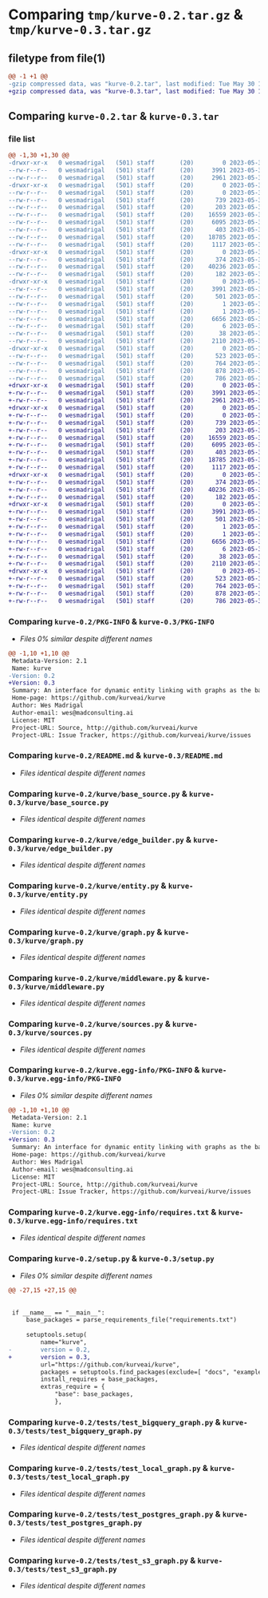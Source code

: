 # Comparing `tmp/kurve-0.2.tar.gz` & `tmp/kurve-0.3.tar.gz`

## filetype from file(1)

```diff
@@ -1 +1 @@
-gzip compressed data, was "kurve-0.2.tar", last modified: Tue May 30 16:26:30 2023, max compression
+gzip compressed data, was "kurve-0.3.tar", last modified: Tue May 30 16:31:48 2023, max compression
```

## Comparing `kurve-0.2.tar` & `kurve-0.3.tar`

### file list

```diff
@@ -1,30 +1,30 @@
-drwxr-xr-x   0 wesmadrigal   (501) staff       (20)        0 2023-05-30 16:26:30.016066 kurve-0.2/
--rw-r--r--   0 wesmadrigal   (501) staff       (20)     3991 2023-05-30 16:26:30.015896 kurve-0.2/PKG-INFO
--rw-r--r--   0 wesmadrigal   (501) staff       (20)     2961 2023-05-30 15:59:48.000000 kurve-0.2/README.md
-drwxr-xr-x   0 wesmadrigal   (501) staff       (20)        0 2023-05-30 16:26:30.013724 kurve-0.2/kurve/
--rw-r--r--   0 wesmadrigal   (501) staff       (20)        0 2023-05-30 15:52:46.000000 kurve-0.2/kurve/__init__.py
--rw-r--r--   0 wesmadrigal   (501) staff       (20)      739 2023-05-30 15:55:46.000000 kurve-0.2/kurve/base_source.py
--rw-r--r--   0 wesmadrigal   (501) staff       (20)      203 2023-05-30 15:55:44.000000 kurve-0.2/kurve/cardinality.py
--rw-r--r--   0 wesmadrigal   (501) staff       (20)    16559 2023-05-30 16:25:27.000000 kurve-0.2/kurve/edge_builder.py
--rw-r--r--   0 wesmadrigal   (501) staff       (20)     6095 2023-05-30 15:53:24.000000 kurve-0.2/kurve/entity.py
--rw-r--r--   0 wesmadrigal   (501) staff       (20)      403 2023-05-30 15:50:48.000000 kurve-0.2/kurve/enums.py
--rw-r--r--   0 wesmadrigal   (501) staff       (20)    18785 2023-05-30 15:54:23.000000 kurve-0.2/kurve/graph.py
--rw-r--r--   0 wesmadrigal   (501) staff       (20)     1117 2023-05-30 15:54:28.000000 kurve-0.2/kurve/middleware.py
-drwxr-xr-x   0 wesmadrigal   (501) staff       (20)        0 2023-05-30 16:26:30.014708 kurve-0.2/kurve/models/
--rw-r--r--   0 wesmadrigal   (501) staff       (20)      374 2023-05-30 15:54:35.000000 kurve-0.2/kurve/models/__init__.py
--rw-r--r--   0 wesmadrigal   (501) staff       (20)    40236 2023-05-30 15:55:35.000000 kurve-0.2/kurve/sources.py
--rw-r--r--   0 wesmadrigal   (501) staff       (20)      182 2023-05-30 15:55:38.000000 kurve-0.2/kurve/util.py
-drwxr-xr-x   0 wesmadrigal   (501) staff       (20)        0 2023-05-30 16:26:30.014590 kurve-0.2/kurve.egg-info/
--rw-r--r--   0 wesmadrigal   (501) staff       (20)     3991 2023-05-30 16:26:29.000000 kurve-0.2/kurve.egg-info/PKG-INFO
--rw-r--r--   0 wesmadrigal   (501) staff       (20)      501 2023-05-30 16:26:29.000000 kurve-0.2/kurve.egg-info/SOURCES.txt
--rw-r--r--   0 wesmadrigal   (501) staff       (20)        1 2023-05-30 16:26:29.000000 kurve-0.2/kurve.egg-info/dependency_links.txt
--rw-r--r--   0 wesmadrigal   (501) staff       (20)        1 2023-05-30 16:01:25.000000 kurve-0.2/kurve.egg-info/not-zip-safe
--rw-r--r--   0 wesmadrigal   (501) staff       (20)     6656 2023-05-30 16:26:29.000000 kurve-0.2/kurve.egg-info/requires.txt
--rw-r--r--   0 wesmadrigal   (501) staff       (20)        6 2023-05-30 16:26:29.000000 kurve-0.2/kurve.egg-info/top_level.txt
--rw-r--r--   0 wesmadrigal   (501) staff       (20)       38 2023-05-30 16:26:30.016108 kurve-0.2/setup.cfg
--rw-r--r--   0 wesmadrigal   (501) staff       (20)     2110 2023-05-30 16:23:01.000000 kurve-0.2/setup.py
-drwxr-xr-x   0 wesmadrigal   (501) staff       (20)        0 2023-05-30 16:26:30.015589 kurve-0.2/tests/
--rw-r--r--   0 wesmadrigal   (501) staff       (20)      523 2023-05-30 15:51:34.000000 kurve-0.2/tests/test_bigquery_graph.py
--rw-r--r--   0 wesmadrigal   (501) staff       (20)      764 2023-05-30 15:51:41.000000 kurve-0.2/tests/test_local_graph.py
--rw-r--r--   0 wesmadrigal   (501) staff       (20)      878 2023-05-30 15:51:48.000000 kurve-0.2/tests/test_postgres_graph.py
--rw-r--r--   0 wesmadrigal   (501) staff       (20)      786 2023-05-30 15:51:54.000000 kurve-0.2/tests/test_s3_graph.py
+drwxr-xr-x   0 wesmadrigal   (501) staff       (20)        0 2023-05-30 16:31:48.178990 kurve-0.3/
+-rw-r--r--   0 wesmadrigal   (501) staff       (20)     3991 2023-05-30 16:31:48.178849 kurve-0.3/PKG-INFO
+-rw-r--r--   0 wesmadrigal   (501) staff       (20)     2961 2023-05-30 15:59:48.000000 kurve-0.3/README.md
+drwxr-xr-x   0 wesmadrigal   (501) staff       (20)        0 2023-05-30 16:31:48.176783 kurve-0.3/kurve/
+-rw-r--r--   0 wesmadrigal   (501) staff       (20)        0 2023-05-30 15:52:46.000000 kurve-0.3/kurve/__init__.py
+-rw-r--r--   0 wesmadrigal   (501) staff       (20)      739 2023-05-30 15:55:46.000000 kurve-0.3/kurve/base_source.py
+-rw-r--r--   0 wesmadrigal   (501) staff       (20)      203 2023-05-30 15:55:44.000000 kurve-0.3/kurve/cardinality.py
+-rw-r--r--   0 wesmadrigal   (501) staff       (20)    16559 2023-05-30 16:25:27.000000 kurve-0.3/kurve/edge_builder.py
+-rw-r--r--   0 wesmadrigal   (501) staff       (20)     6095 2023-05-30 15:53:24.000000 kurve-0.3/kurve/entity.py
+-rw-r--r--   0 wesmadrigal   (501) staff       (20)      403 2023-05-30 15:50:48.000000 kurve-0.3/kurve/enums.py
+-rw-r--r--   0 wesmadrigal   (501) staff       (20)    18785 2023-05-30 15:54:23.000000 kurve-0.3/kurve/graph.py
+-rw-r--r--   0 wesmadrigal   (501) staff       (20)     1117 2023-05-30 15:54:28.000000 kurve-0.3/kurve/middleware.py
+drwxr-xr-x   0 wesmadrigal   (501) staff       (20)        0 2023-05-30 16:31:48.177663 kurve-0.3/kurve/models/
+-rw-r--r--   0 wesmadrigal   (501) staff       (20)      374 2023-05-30 15:54:35.000000 kurve-0.3/kurve/models/__init__.py
+-rw-r--r--   0 wesmadrigal   (501) staff       (20)    40236 2023-05-30 15:55:35.000000 kurve-0.3/kurve/sources.py
+-rw-r--r--   0 wesmadrigal   (501) staff       (20)      182 2023-05-30 15:55:38.000000 kurve-0.3/kurve/util.py
+drwxr-xr-x   0 wesmadrigal   (501) staff       (20)        0 2023-05-30 16:31:48.177558 kurve-0.3/kurve.egg-info/
+-rw-r--r--   0 wesmadrigal   (501) staff       (20)     3991 2023-05-30 16:31:48.000000 kurve-0.3/kurve.egg-info/PKG-INFO
+-rw-r--r--   0 wesmadrigal   (501) staff       (20)      501 2023-05-30 16:31:48.000000 kurve-0.3/kurve.egg-info/SOURCES.txt
+-rw-r--r--   0 wesmadrigal   (501) staff       (20)        1 2023-05-30 16:31:48.000000 kurve-0.3/kurve.egg-info/dependency_links.txt
+-rw-r--r--   0 wesmadrigal   (501) staff       (20)        1 2023-05-30 16:01:25.000000 kurve-0.3/kurve.egg-info/not-zip-safe
+-rw-r--r--   0 wesmadrigal   (501) staff       (20)     6656 2023-05-30 16:31:48.000000 kurve-0.3/kurve.egg-info/requires.txt
+-rw-r--r--   0 wesmadrigal   (501) staff       (20)        6 2023-05-30 16:31:48.000000 kurve-0.3/kurve.egg-info/top_level.txt
+-rw-r--r--   0 wesmadrigal   (501) staff       (20)       38 2023-05-30 16:31:48.179030 kurve-0.3/setup.cfg
+-rw-r--r--   0 wesmadrigal   (501) staff       (20)     2110 2023-05-30 16:31:46.000000 kurve-0.3/setup.py
+drwxr-xr-x   0 wesmadrigal   (501) staff       (20)        0 2023-05-30 16:31:48.178543 kurve-0.3/tests/
+-rw-r--r--   0 wesmadrigal   (501) staff       (20)      523 2023-05-30 15:51:34.000000 kurve-0.3/tests/test_bigquery_graph.py
+-rw-r--r--   0 wesmadrigal   (501) staff       (20)      764 2023-05-30 15:51:41.000000 kurve-0.3/tests/test_local_graph.py
+-rw-r--r--   0 wesmadrigal   (501) staff       (20)      878 2023-05-30 15:51:48.000000 kurve-0.3/tests/test_postgres_graph.py
+-rw-r--r--   0 wesmadrigal   (501) staff       (20)      786 2023-05-30 15:51:54.000000 kurve-0.3/tests/test_s3_graph.py
```

### Comparing `kurve-0.2/PKG-INFO` & `kurve-0.3/PKG-INFO`

 * *Files 0% similar despite different names*

```diff
@@ -1,10 +1,10 @@
 Metadata-Version: 2.1
 Name: kurve
-Version: 0.2
+Version: 0.3
 Summary: An interface for dynamic entity linking with graphs as the backend for arbitrary data sources.
 Home-page: https://github.com/kurveai/kurve
 Author: Wes Madrigal
 Author-email: wes@madconsulting.ai
 License: MIT
 Project-URL: Source, http://github.com/kurveai/kurve
 Project-URL: Issue Tracker, https://github.com/kurveai/kurve/issues
```

### Comparing `kurve-0.2/README.md` & `kurve-0.3/README.md`

 * *Files identical despite different names*

### Comparing `kurve-0.2/kurve/base_source.py` & `kurve-0.3/kurve/base_source.py`

 * *Files identical despite different names*

### Comparing `kurve-0.2/kurve/edge_builder.py` & `kurve-0.3/kurve/edge_builder.py`

 * *Files identical despite different names*

### Comparing `kurve-0.2/kurve/entity.py` & `kurve-0.3/kurve/entity.py`

 * *Files identical despite different names*

### Comparing `kurve-0.2/kurve/graph.py` & `kurve-0.3/kurve/graph.py`

 * *Files identical despite different names*

### Comparing `kurve-0.2/kurve/middleware.py` & `kurve-0.3/kurve/middleware.py`

 * *Files identical despite different names*

### Comparing `kurve-0.2/kurve/sources.py` & `kurve-0.3/kurve/sources.py`

 * *Files identical despite different names*

### Comparing `kurve-0.2/kurve.egg-info/PKG-INFO` & `kurve-0.3/kurve.egg-info/PKG-INFO`

 * *Files 0% similar despite different names*

```diff
@@ -1,10 +1,10 @@
 Metadata-Version: 2.1
 Name: kurve
-Version: 0.2
+Version: 0.3
 Summary: An interface for dynamic entity linking with graphs as the backend for arbitrary data sources.
 Home-page: https://github.com/kurveai/kurve
 Author: Wes Madrigal
 Author-email: wes@madconsulting.ai
 License: MIT
 Project-URL: Source, http://github.com/kurveai/kurve
 Project-URL: Issue Tracker, https://github.com/kurveai/kurve/issues
```

### Comparing `kurve-0.2/kurve.egg-info/requires.txt` & `kurve-0.3/kurve.egg-info/requires.txt`

 * *Files identical despite different names*

### Comparing `kurve-0.2/setup.py` & `kurve-0.3/setup.py`

 * *Files 0% similar despite different names*

```diff
@@ -27,15 +27,15 @@
 
 
 if __name__ == "__main__":
     base_packages = parse_requirements_file("requirements.txt")
 
     setuptools.setup(
         name="kurve",
-        version = 0.2,
+        version = 0.3,
         url="https://github.com/kurveai/kurve",
         packages = setuptools.find_packages(exclude=[ "docs", "examples" ]),
         install_requires = base_packages,
         extras_require = {
             "base": base_packages,
             },
```

### Comparing `kurve-0.2/tests/test_bigquery_graph.py` & `kurve-0.3/tests/test_bigquery_graph.py`

 * *Files identical despite different names*

### Comparing `kurve-0.2/tests/test_local_graph.py` & `kurve-0.3/tests/test_local_graph.py`

 * *Files identical despite different names*

### Comparing `kurve-0.2/tests/test_postgres_graph.py` & `kurve-0.3/tests/test_postgres_graph.py`

 * *Files identical despite different names*

### Comparing `kurve-0.2/tests/test_s3_graph.py` & `kurve-0.3/tests/test_s3_graph.py`

 * *Files identical despite different names*

